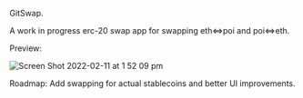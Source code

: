 GitSwap.

A work in progress erc-20 swap app for swapping eth<=>poi and poi<=>eth.

Preview:


![Screen Shot 2022-02-11 at 1 52 09 pm](https://user-images.githubusercontent.com/50122869/153535047-b84c52ab-3ce4-4ef5-be13-01b651896d97.png)



Roadmap:
Add swapping for actual stablecoins and better UI improvements.
